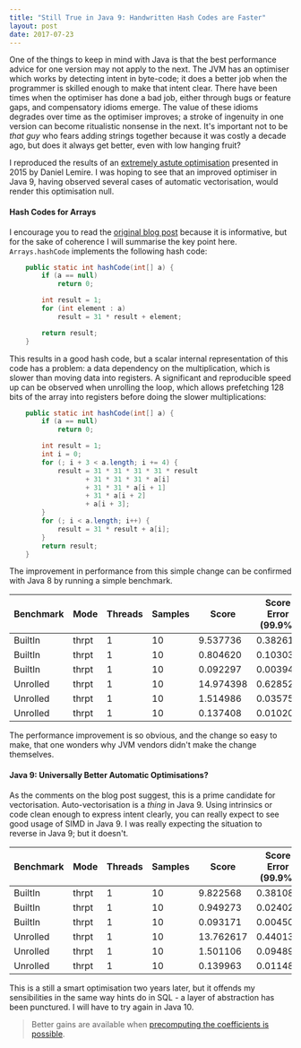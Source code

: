 ```yaml
---
title: "Still True in Java 9: Handwritten Hash Codes are Faster"
layout: post
date: 2017-07-23
---
```


One of the things to keep in mind with Java is that the best performance advice for one version may not apply to the next. The JVM has an optimiser which works by detecting intent in byte-code; it does a better job when the programmer is skilled enough to make that intent clear. There have been times when the optimiser has done a bad job, either through bugs or feature gaps, and compensatory idioms emerge. The value of these idioms degrades over time as the optimiser improves; a stroke of ingenuity in one version can become ritualistic nonsense in the next. It's important not to be <em>that guy</em> who fears adding strings together because it was costly a decade ago, but does it always get better, even with low hanging fruit?

I reproduced the results of an [extremely astute optimisation](http://lemire.me/blog/2015/10/22/faster-hashing-without-effort/) presented in 2015 by Daniel Lemire. I was hoping to see that an improved optimiser in Java 9, having observed several cases of automatic vectorisation, would render this optimisation null. 

#### Hash Codes for Arrays

I encourage you to read the [original blog post](http://lemire.me/blog/2015/10/22/faster-hashing-without-effort) because it is informative, but for the sake of coherence I will summarise the key point here. `Arrays.hashCode` implements the following hash code:

```java
    public static int hashCode(int[] a) {
        if (a == null)
            return 0;

        int result = 1;
        for (int element : a)
            result = 31 * result + element;

        return result;
    }
```

This results in a good hash code, but a scalar internal representation of this code has a problem: a data dependency on the multiplication, which is slower than moving data into registers. A significant and reproducible speed up can be observed when unrolling the loop, which allows prefetching 128 bits of the array into registers before doing the slower multiplications:

```java
    public static int hashCode(int[] a) {
        if (a == null)
            return 0;

        int result = 1;
        int i = 0;
        for (; i + 3 < a.length; i += 4) {
            result = 31 * 31 * 31 * 31 * result
                   + 31 * 31 * 31 * a[i]
                   + 31 * 31 * a[i + 1]
                   + 31 * a[i + 2]
                   + a[i + 3];
        }
        for (; i < a.length; i++) {
            result = 31 * result + a[i];
        }
        return result;
    }
```

The improvement in performance from this simple change can be confirmed with Java 8 by running a simple benchmark. 

|Benchmark|Mode|Threads|Samples|Score|Score Error (99.9%)|Unit|Param: size|
|--- |--- |--- |--- |--- |--- |--- |--- |
|BuiltIn|thrpt|1|10|9.537736|0.382617|ops/us|100|
|BuiltIn|thrpt|1|10|0.804620|0.103037|ops/us|1000|
|BuiltIn|thrpt|1|10|0.092297|0.003947|ops/us|10000|
|Unrolled|thrpt|1|10|14.974398|0.628522|ops/us|100|
|Unrolled|thrpt|1|10|1.514986|0.035759|ops/us|1000|
|Unrolled|thrpt|1|10|0.137408|0.010200|ops/us|10000|


The performance improvement is so obvious, and the change so easy to make, that one wonders why JVM vendors didn't make the change themselves.

#### Java 9: Universally Better Automatic Optimisations?

As the comments on the blog post suggest, this is a prime candidate for vectorisation. Auto-vectorisation is a _thing_ in Java 9. Using intrinsics or code clean enough to express intent clearly, you can really expect to see good usage of SIMD in Java 9. I was really expecting the situation to reverse in Java 9; but it doesn't.

|Benchmark|Mode|Threads|Samples|Score|Score Error (99.9%)|Unit|Param: size|
|--- |--- |--- |--- |--- |--- |--- |--- |
|BuiltIn|thrpt|1|10|9.822568|0.381087|ops/us|100|
|BuiltIn|thrpt|1|10|0.949273|0.024021|ops/us|1000|
|BuiltIn|thrpt|1|10|0.093171|0.004502|ops/us|10000|
|Unrolled|thrpt|1|10|13.762617|0.440135|ops/us|100|
|Unrolled|thrpt|1|10|1.501106|0.094897|ops/us|1000|
|Unrolled|thrpt|1|10|0.139963|0.011487|ops/us|10000|

This is a still a smart optimisation two years later, but it offends my sensibilities in the same way hints do in SQL - a layer of abstraction has been punctured. I will have to try again in Java 10.

> Better gains are available when [precomputing the coefficients is possible](http://richardstartin.uk/explicit-intent-and-even-faster-hash-codes/).
